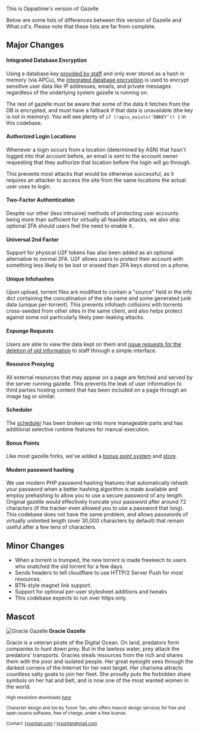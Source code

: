 This is Oppaitime's version of Gazelle

Below are some lists of differences between this version of Gazelle and What.cd's. Please note that these lists are far from complete.

## Major Changes

#### Integrated Database Encryption

Using a database key [provided by staff](sections/tools/misc/database_key.php) and only ever stored as a hash in memory (via APCu), the [integrated database encryption](classes/dbcrypt.class.php) is used to encrypt sensitive user data like IP addresses, emails, and private messages regardless of the underlying system gazelle is running on.

The rest of gazelle must be aware that some of the data it fetches from the DB is encrypted, and must have a fallback if that data is unavailable (the key is not in memory). You will see plenty of `if (!apcu_exists('DBKEY')) {` in this codebase.

#### Authorized Login Locations

Whenever a login occurs from a location (determined by ASN) that hasn't logged into that account before, an email is sent to the account owner requesting that they authorize that location before the login will go through.

This prevents most attacks that would be otherwise successful, as it requires an attacker to access the site from the same locations the actual user uses to login.

#### Two-Factor Authentication

Despite our other (less intrusive) methods of protecting user accounts being more than sufficient for virtually all feasible attacks, we also ship optional 2FA should users feel the need to enable it.

#### Universal 2nd Factor

Support for physical U2F tokens has also been added as an optional alternative to normal 2FA. U2F allows users to protect their account with something less likely to be lost or erased than 2FA keys stored on a phone.

#### Unique Infohashes

Upon upload, torrent files are modified to contain a "source" field in the info dict containing the concatination of the site name and some generated junk data (unique per-torrent). This prevents infohash collisions with torrents cross-seeded from other sites in the same client, and also helps protect against some not particularly likely peer-leaking attacks.

#### Expunge Requests

Users are able to view the data kept on them and [issue requests for the deletion of old information](sections/delete) to staff through a simple interface.

#### Resource Proxying

All external resources that may appear on a page are fetched and served by the server running gazelle. This prevents the leak of user information to third parties hosting content that has been included on a page through an image tag or similar.

#### Scheduler

The [scheduler](sections/schedule) has been broken up into more manageable parts and has additional selective runtime features for manual execution.

#### Bonus Points

Like most gazelle forks, we've added a [bonus point system](sections/schedule/hourly/bonus_points.php) and [store](sections/store).

#### Modern password hashing

We use modern PHP password hashing features that automatically rehash your password when a better hashing algorithm is made available and employ prehashing to allow you to use a secure password of any length. Original gazelle would effectively truncate your password after around 72 characters (if the tracker even allowed you to use a password that long). This codebase does not have the same problem, and allows passwords of virtually unlimited length (over 30,000 characters by default) that remain useful after a few tens of characters.

## Minor Changes

* When a torrent is trumped, the new torrent is made freeleech to users who snatched the old torrent for a few days.
* Sends headers to tell cloudflare to use HTTP/2 Server Push for most resources.
* BTN-style magnet link support.
* Support for optional per-user stylesheet additions and tweaks
* This codebase expects to run over https only.

## Mascot

<img align="left" alt="Gracie Gazelle" src="https://git.oppaiti.me/Oppaitime/Gazelle/raw/branch/master/static/common/mascot.png">

**Gracie Gazelle**

Gracie is a veteran pirate of the Digital Ocean. On land, predators form companies to hunt down prey. But in the lawless water, prey attack the predators' transports. Gracies steals resources from the rich and shares them with the poor and isolated people. Her great eyesight sees through the darkest corners of the Internet for her next target. Her charisma attracts countless salty goats to join her fleet. She proudly puts the forbidden share symbols on her hat and belt, and is now one of the most wanted women in the world.

<small>High resolution downloads [here](https://git.oppaiti.me/Oppaitime/Gazelle/issues/34#issuecomment-99)</small>

<small>Character design and bio by Tyson Tan, who offers mascot design services for free and open source software, free of charge, under a free license.</small>

<small>Contact: [tysontan.com](https://tysontan.com) / <tysontan@mail.com></small>
